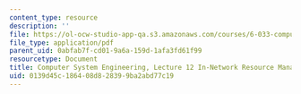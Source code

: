 ```yaml
---
content_type: resource
description: ''
file: https://ol-ocw-studio-app-qa.s3.amazonaws.com/courses/6-033-computer-system-engineering-spring-2018/0139d45c186408d828399ba2abd77c19_MIT6_033S18lec12.pdf
file_type: application/pdf
parent_uid: 0abfab7f-cd01-9a6a-159d-1afa3fd61f99
resourcetype: Document
title: Computer System Engineering, Lecture 12 In-Network Resource Management
uid: 0139d45c-1864-08d8-2839-9ba2abd77c19
---
```

